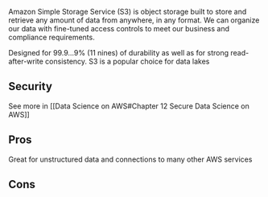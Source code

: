 Amazon Simple Storage Service (S3) is object storage built to store and retrieve any amount of data from anywhere, in any format. We can organize our data with fine-tuned access controls to meet our business and compliance requirements.

Designed for 99.9...9% (11 nines) of durability as well as for strong read-after-write consistency. S3 is a popular choice for data lakes

## Security

See more in [[Data Science on AWS#Chapter 12 Secure Data Science on AWS]]

## Pros

Great for unstructured data and connections to many other AWS services

## Cons
